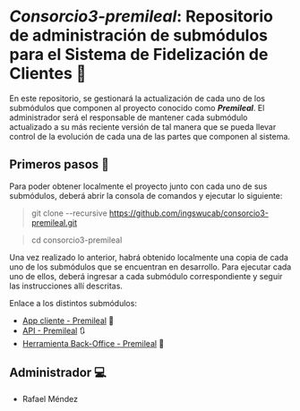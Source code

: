 # ***Consorcio3-premileal***: Repositorio de administración de submódulos para el Sistema de Fidelización de Clientes :pencil: 

En este repositorio, se gestionará la actualización de cada uno de los submódulos que componen al proyecto conocido como
***Premileal***. El administrador será el responsable de mantener cada submódulo actualizado a su más reciente versión
de tal manera que se pueda llevar control de la evolución de cada una de las partes que componen al sistema.

## Primeros pasos :running:

Para poder obtener localmente el proyecto junto con cada uno de sus submódulos, deberá abrir la consola de comandos
y ejecutar lo siguiente:
    
> git clone --recursive https://github.com/ingswucab/consorcio3-premileal.git

> cd consorcio3-premileal

Una vez realizado lo anterior, habrá obtenido localmente una copia de cada uno de los submódulos que se encuentran en desarrollo.
Para ejecutar cada uno de ellos, deberá ingresar a cada submódulo correspondiente y seguir las instrucciones allí descritas.

Enlace a los distintos submódulos:
- [App cliente - Premileal](https://github.com/RafaelMendezUCAB/client-premileal) :ticket:
- [API - Premileal](https://github.com/RafaelMendezUCAB/api-premileal) :arrows_clockwise:
- [Herramienta Back-Office - Premileal](https://github.com/RafaelMendezUCAB/admin-premileal) :busts_in_silhouette: 

## Administrador :computer:

- Rafael Méndez
